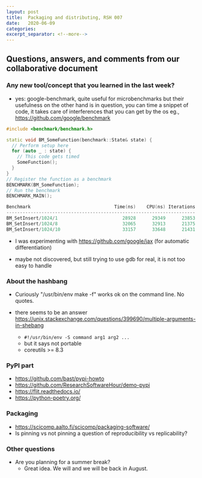 ```yaml
---
layout: post
title:  Packaging and distributing, RSH 007
date:   2020-06-09
categories:
excerpt_separator: <!--more-->
---
```


<!--more-->

## Questions, answers, and comments from our collaborative document


### Any new tool/concept that you learned in the last week?

- yes: google-benchmark, quite useful for microbenchmarks but their usefulness on the other hand is in question, you can time a snippet of code, it takes care of interferences that you can get by the os eg.,  https://github.com/google/benchmark

```cpp
#include <benchmark/benchmark.h>

static void BM_SomeFunction(benchmark::State& state) {
  // Perform setup here
  for (auto _ : state) {
    // This code gets timed
    SomeFunction();
  }
}
// Register the function as a benchmark
BENCHMARK(BM_SomeFunction);
// Run the benchmark
BENCHMARK_MAIN();

Benchmark                               Time(ns)    CPU(ns) Iterations
----------------------------------------------------------------------
BM_SetInsert/1024/1                        28928      29349      23853  133.097kB/s   33.2742k items/s
BM_SetInsert/1024/8                        32065      32913      21375  949.487kB/s   237.372k items/s
BM_SetInsert/1024/10                       33157      33648      21431  1.13369MB/s   290.225k items/s
```

- I was experimenting with https://github.com/google/jax (for automatic differentiation)

- maybe not discovered, but still trying to use gdb for real, it is not too easy to handle


### About the hashbang

- Curiously "/usr/bin/env make -f" works ok on the command line. No quotes.

- there seems to be an answer https://unix.stackexchange.com/questions/399690/multiple-arguments-in-shebang
    - `#!/usr/bin/env -S command arg1 arg2 ...`
    - but it says not portable
    - coreutils >= 8.3


### PyPI part

- https://github.com/bast/pypi-howto
- https://github.com/ResearchSoftwareHour/demo-pypi
- https://flit.readthedocs.io/
- https://python-poetry.org/


### Packaging

- https://scicomp.aalto.fi/scicomp/packaging-software/
- Is pinning vs not pinning a question of reproducibility vs  replicability?


### Other questions

- Are you planning for a summer break?
  - Great idea. We will and we will be back in August.

